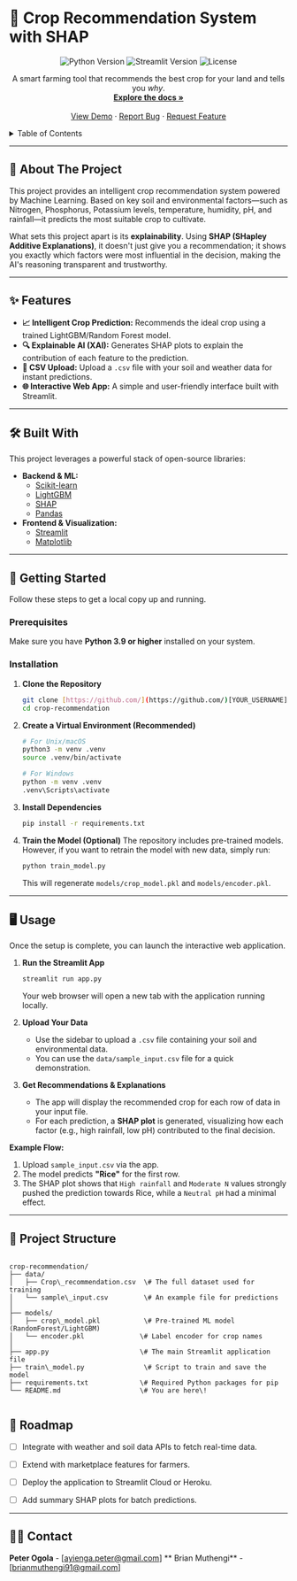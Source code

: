
# 🌱 Crop Recommendation System with SHAP

<p align="center">
  <img src="https://img.shields.io/badge/Python-3.9%2B-blue?style=for-the-badge&logo=python" alt="Python Version">
  <img src="https://img.shields.io/badge/Framework-Streamlit-red?style=for-the-badge&logo=streamlit" alt="Streamlit Version">
  <img src="https://img.shields.io/badge/License-MIT-green?style=for-the-badge" alt="License">
</p>

<p align="center">
  A smart farming tool that recommends the best crop for your land and tells you <em>why</em>.
  <br />
  <a href="#-about-the-project"><strong>Explore the docs »</strong></a>
  <br />
  <br />
  <a href="[#-usage](https://github.com/Ogola720/Soil_analysis/tree/main)">View Demo</a>
  ·
  <a href="https://github.com/[Ogola720]/crop-recommendation/issues">Report Bug</a>
  ·
  <a href="https://github.com/[Ogola720]/crop-recommendation/issues">Request Feature</a>
</p>

<details>
  <summary>Table of Contents</summary>
  <ol>
    <li><a href="#-about-the-project">About The Project</a></li>
    <li><a href="#-features">Features</a></li>
    <li><a href="#-built-with">Built With</a></li>
    <li><a href="#-getting-started">Getting Started</a></li>
    <li><a href="#-usage">Usage</a></li>
    <li><a href="#-project-structure">Project Structure</a></li>
    <li><a href="#-roadmap">Roadmap</a></li>
    <li><a href="#-contact">Contact</a></li>
  </ol>
</details>

---

## 📖 About The Project



This project provides an intelligent crop recommendation system powered by Machine Learning. Based on key soil and environmental factors—such as Nitrogen, Phosphorus, Potassium levels, temperature, humidity, pH, and rainfall—it predicts the most suitable crop to cultivate.

What sets this project apart is its **explainability**. Using **SHAP (SHapley Additive Explanations)**, it doesn't just give you a recommendation; it shows you exactly which factors were most influential in the decision, making the AI's reasoning transparent and trustworthy.

---

## ✨ Features

* **📈 Intelligent Crop Prediction:** Recommends the ideal crop using a trained LightGBM/Random Forest model.
* **🔍 Explainable AI (XAI):** Generates SHAP plots to explain the contribution of each feature to the prediction.
* **📁 CSV Upload:** Upload a `.csv` file with your soil and weather data for instant predictions.
* **🌐 Interactive Web App:** A simple and user-friendly interface built with Streamlit.

---

## 🛠️ Built With

This project leverages a powerful stack of open-source libraries:

* **Backend & ML:**
    * [Scikit-learn](https://scikit-learn.org/)
    * [LightGBM](https://lightgbm.readthedocs.io/en/latest/)
    * [SHAP](https://shap.readthedocs.io/en/latest/)
    * [Pandas](https://pandas.pydata.org/)
* **Frontend & Visualization:**
    * [Streamlit](https://streamlit.io/)
    * [Matplotlib](https://matplotlib.org/)

---

## 🚀 Getting Started

Follow these steps to get a local copy up and running.

### Prerequisites

Make sure you have **Python 3.9 or higher** installed on your system.

### Installation

1.  **Clone the Repository**
    ```sh
    git clone [https://github.com/](https://github.com/)[YOUR_USERNAME]/crop-recommendation.git
    cd crop-recommendation
    ```

2.  **Create a Virtual Environment (Recommended)**
    ```sh
    # For Unix/macOS
    python3 -m venv .venv
    source .venv/bin/activate

    # For Windows
    python -m venv .venv
    .venv\Scripts\activate
    ```

3.  **Install Dependencies**
    ```sh
    pip install -r requirements.txt
    ```

4.  **Train the Model (Optional)**
    The repository includes pre-trained models. However, if you want to retrain the model with new data, simply run:
    ```sh
    python train_model.py
    ```
    This will regenerate `models/crop_model.pkl` and `models/encoder.pkl`.

---

## 🖥️ Usage

Once the setup is complete, you can launch the interactive web application.

1.  **Run the Streamlit App**
    ```sh
    streamlit run app.py
    ```
    Your web browser will open a new tab with the application running locally.

2.  **Upload Your Data**
    * Use the sidebar to upload a `.csv` file containing your soil and environmental data.
    * You can use the `data/sample_input.csv` file for a quick demonstration.

3.  **Get Recommendations & Explanations**
    * The app will display the recommended crop for each row of data in your input file.
    * For each prediction, a **SHAP plot** is generated, visualizing how each factor (e.g., high rainfall, low pH) contributed to the final decision.



**Example Flow:**
1.  Upload `sample_input.csv` via the app.
2.  The model predicts **"Rice"** for the first row.
3.  The SHAP plot shows that `High rainfall` and `Moderate N` values strongly pushed the prediction towards Rice, while a `Neutral pH` had a minimal effect.

---

## 📂 Project Structure

````

crop-recommendation/
├── data/
│   ├── Crop\_recommendation.csv  \# The full dataset used for training
│   └── sample\_input.csv         \# An example file for predictions
│
├── models/
│   ├── crop\_model.pkl           \# Pre-trained ML model (RandomForest/LightGBM)
│   └── encoder.pkl              \# Label encoder for crop names
│
├── app.py                       \# The main Streamlit application file
├── train\_model.py               \# Script to train and save the model
├── requirements.txt             \# Required Python packages for pip
└── README.md                    \# You are here\!


````
## 🔮 Roadmap

-   [ ] Integrate with weather and soil data APIs to fetch real-time data.
-   [ ] Extend with marketplace features for farmers.
-   [ ] Deploy the application to Streamlit Cloud or Heroku.
-   [ ] Add summary SHAP plots for batch predictions.


---

## 👨‍💻 Contact

**Peter Ogola** - [ayienga.peter@gmail.com]
** Brian Muthengi** -[brianmuthengi91@gmail.com]
